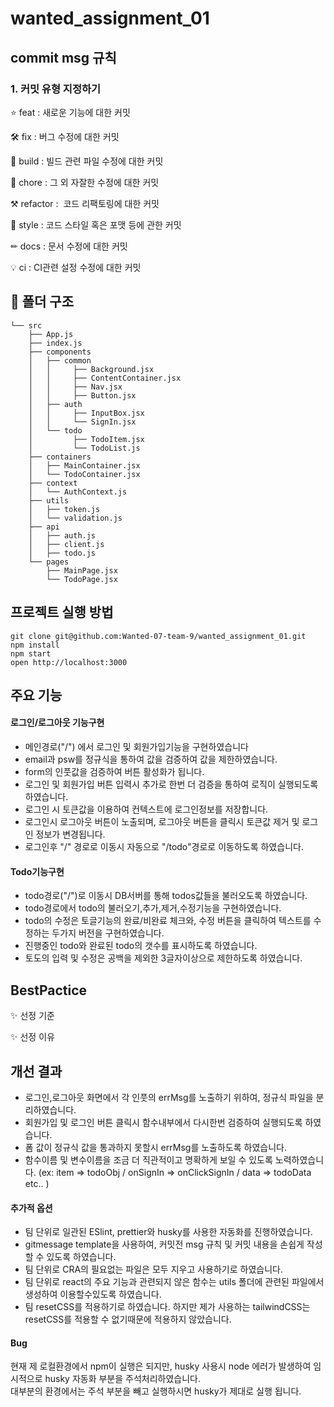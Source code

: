 # wanted_assignment_01  

## commit msg 규칙

### 1. 커밋 유형 지정하기

⭐ feat : 새로운 기능에 대한 커밋

🛠 fix : 버그 수정에 대한 커밋

🧱 build : 빌드 관련 파일 수정에 대한 커밋

👏 chore : 그 외 자잘한 수정에 대한 커밋

⚒ refactor :  코드 리팩토링에 대한 커밋

🎨 style : 코드 스타일 혹은 포맷 등에 관한 커밋

✏ docs : 문서 수정에 대한 커밋

💡 ci : CI관련 설정 수정에 대한 커밋

## 📁 폴더 구조

```
└── src
    ├── App.js
    ├── index.js
    ├── components
    │   ├── common
    │   │     ├── Background.jsx
    │   │     ├── ContentContainer.jsx
    │   │     ├── Nav.jsx
    │   │     ├── Button.jsx
    │   ├── auth    
    │   │     ├── InputBox.jsx
    │   │     └── SignIn.jsx      
    │   └── todo
    │         ├── TodoItem.jsx    
    │         └── TodoList.js
    ├── containers
    │   ├── MainContainer.jsx
    │   └── TodoContainer.jsx  
    ├── context
    │   └── AuthContext.js
    ├── utils
    │   ├── token.js
    │   └── validation.js    
    ├── api
    │   ├── auth.js
    │   ├── client.js    
    │   ├── todo.js    
    └── pages    
        ├── MainPage.jsx    
        └── TodoPage.jsx    
```

## 프로젝트 실행 방법

```
git clone git@github.com:Wanted-07-team-9/wanted_assignment_01.git
npm install
npm start
open http://localhost:3000
```

##  주요 기능

#### 로그인/로그아웃 기능구현
- 메인경로("/") 에서 로그인 및 회원가입기능을 구현하였습니다
- email과 psw를 정규식을 통하여 값을 검증하여 값을 제한하였습니다.
- form의 인풋값을 검증하여 버튼 활성화가 됩니다.
- 로그인 및 회원가입 버튼 입력시 추가로 한번 더 검증을 통하여 로직이 실행되도록 하였습니다.
- 로그인 시 토큰값을 이용하여 컨텍스트에 로그인정보를 저장합니다.
- 로그인시 로그아웃 버튼이 노출되며, 로그아웃 버튼을 클릭시 토큰값 제거 및 로그인 정보가 변경됩니다.
- 로그인후 "/" 경로로 이동시 자동으로 "/todo"경로로 이동하도록 하였습니다.  


#### Todo기능구현

- todo경로("/")로 이동시 DB서버를 통해 todos값들을 불러오도록 하였습니다.
- todo경로에서 todo의 불러오기,추가,제거,수정기능을 구현하였습니다.
- todo의 수정은 토글기능의 완료/비완료 체크와, 수정 버튼을 클릭하여 텍스트를 수정하는 두가지 버전을 구현하였습니다.
- 진행중인 todo와 완료된 todo의 갯수를 표시하도록 하였습니다.
- 토도의 입력 및 수정은 공백을 제외한 3글자이상으로 제한하도록 하였습니다.  


## BestPactice

✨ 선정 기준

✨ 선정 이유

## 개선 결과

- 로그인,로그아웃 화면에서 각 인풋의 errMsg를 노출하기 위하여, 정규식 파일을 분리하였습니다.  
- 회원가입 및 로그인 버튼 클릭시 함수내부에서 다시한번 검증하여 실행되도록 하였습니다.  
- 폼 값이 정규식 값을 통과하지 못할시 errMsg를 노출하도록 하였습니다.
- 함수이름 및 변수이름을 조금 더 직관적이고 명확하게 보일 수 있도록 노력하였습니다. (ex: item => todoObj / onSignIn => onClickSignIn / data => todoData etc.. )

#### 추가적 옵션
- 팀 단위로 일관된 ESlint, prettier와 husky를 사용한 자동화를 진행하였습니다.
- gitmessage template을 사용하여, 커밋전 msg 규칙 및 커밋 내용을 손쉽게 작성할 수 있도록 하였습니다.
- 팀 단위로 CRA의 필요없는 파일은 모두 지우고 사용하기로 하였습니다.
- 팀 단위로 react의 주요 기능과 관련되지 않은 함수는 utils 폴더에 관련된 파일에서 생성하여 이용할수있도록 하였습니다.
- 팀 resetCSS를 적용하기로 하였습니다. 하지만 제가 사용하는 tailwindCSS는 resetCSS를 적용할 수 없기때문에 적용하지 않았습니다. 

#### Bug
현재 제 로컬환경에서 npm이 실행은 되지만, husky 사용시 node 에러가 발생하여 임시적으로 husky 자동화 부분을 주석처리하였습니다.  
대부분의 환경에서는 주석 부분을 빼고 실행하시면 husky가 제대로 실행 됩니다.
